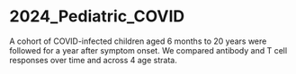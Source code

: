 # 2024_Pediatric_COVID
A cohort of COVID-infected children aged 6 months to 20 years were followed for a year after symptom onset. We compared antibody and T cell responses over time and across 4 age strata. 
